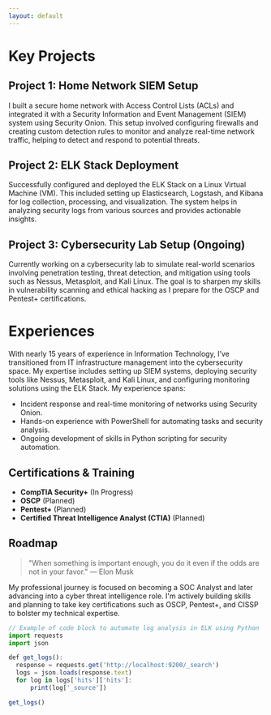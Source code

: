 ```yaml
---
layout: default
---
```


# Key Projects

## Project 1: Home Network SIEM Setup

I built a secure home network with Access Control Lists (ACLs) and integrated it with a Security Information and Event Management (SIEM) system using Security Onion. This setup involved configuring firewalls and creating custom detection rules to monitor and analyze real-time network traffic, helping to detect and respond to potential threats.

## Project 2: ELK Stack Deployment

Successfully configured and deployed the ELK Stack on a Linux Virtual Machine (VM). This included setting up Elasticsearch, Logstash, and Kibana for log collection, processing, and visualization. The system helps in analyzing security logs from various sources and provides actionable insights.

## Project 3: Cybersecurity Lab Setup (Ongoing)

Currently working on a cybersecurity lab to simulate real-world scenarios involving penetration testing, threat detection, and mitigation using tools such as Nessus, Metasploit, and Kali Linux. The goal is to sharpen my skills in vulnerability scanning and ethical hacking as I prepare for the OSCP and Pentest+ certifications.

# Experiences

With nearly 15 years of experience in Information Technology, I’ve transitioned from IT infrastructure management into the cybersecurity space. My expertise includes setting up SIEM systems, deploying security tools like Nessus, Metasploit, and Kali Linux, and configuring monitoring solutions using the ELK Stack. My experience spans:

- Incident response and real-time monitoring of networks using Security Onion.
- Hands-on experience with PowerShell for automating tasks and security analysis.
- Ongoing development of skills in Python scripting for security automation.

## Certifications & Training

- **CompTIA Security+** (In Progress)
- **OSCP** (Planned)
- **Pentest+** (Planned)
- **Certified Threat Intelligence Analyst (CTIA)** (Planned)

## Roadmap

> "When something is important enough, you do it even if the odds are not in your favor." — Elon Musk

My professional journey is focused on becoming a SOC Analyst and later advancing into a cyber threat intelligence role. I'm actively building skills and planning to take key certifications such as OSCP, Pentest+, and CISSP to bolster my technical expertise.

```js
// Example of code block to automate log analysis in ELK using Python
import requests
import json

def get_logs():
  response = requests.get('http://localhost:9200/_search')
  logs = json.loads(response.text)
  for log in logs['hits']['hits']:
      print(log['_source'])

get_logs()
